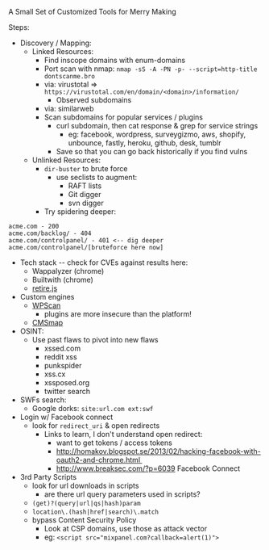 A Small Set of Customized Tools for Merry Making

Steps:

* Discovery / Mapping:
  * Linked Resources:
    * Find inscope domains with enum-domains
    * Port scan with nmap: `nmap -sS -A -PN -p- --script=http-title dontscanme.bro`
    * via: virustotal => `https://virustotal.com/en/domain/<domain>/information/`
      * Observed subdomains
    * via: similarweb
    * Scan subdomains for popular services / plugins
      * curl subdomain, then cat response & grep for service strings
        * eg: facebook, wordpress, surveygizmo, aws, shopify, unbounce, fastly, heroku, github, desk, tumblr
      * Save so that you can go back historically if you find vulns
  * Unlinked Resources:
    * `dir-buster` to brute force
      * use seclists to augment:
        * RAFT lists
        * Git digger
        * svn digger
    * Try spidering deeper:
```
acme.com - 200
acme.com/backlog/ - 404
acme.com/controlpanel/ - 401 <-- dig deeper
acme.com/controlpanel/[bruteforce here now]
```
  * Tech stack -- check for CVEs against results here:
    * Wappalyzer (chrome)
    * Builtwith (chrome)
    * [retire.js](https://retirejs.github.io/retire.js/)
  * Custom engines
    * [WPScan](https://wpscan.org/)
      * plugins are more insecure than the platform!
    * [CMSmap](https://github.com/Dionach/CMSmap)
  * OSINT:
    * Use past flaws to pivot into new flaws
      * xssed.com
      * reddit xss
      * punkspider
      * xss.cx
      * xssposed.org
      * twitter search
  * SWFs search:
    * Google dorks: `site:url.com ext:swf`
  * Login w/ Facebook connect
    * look for `redirect_uri` & open redirects
      * Links to learn, I don't understand open redirect:
        * want to get tokens / access tokens
        * http://homakov.blogspot.se/2013/02/hacking-facebook-with-oauth2-and-chrome.html 
        * http://www.breaksec.com/?p=6039 Facebook Connect
  * 3rd Party Scripts
    * look for url downloads in scripts
      * are there url query parameters used in scripts?
    * `(get)?(query|url|qs|hash)param`
    * `location\.(hash|href|search)\.match`
    * bypass Content Security Policy
      * Look at CSP domains, use those as attack vector
      * eg: `<script src="mixpanel.com?callback=alert(1)">`

